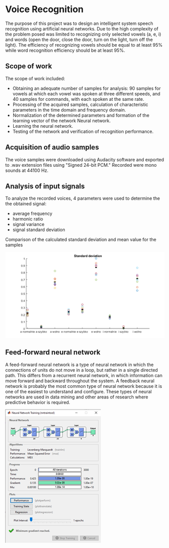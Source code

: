 # Voice Recognition

The purpose of this project was to design an intelligent system speech recognition using artificial neural networks. Due to the high complexity of the problem posed was limited to recognizing only selected vowels (a, e, i) and words (open the door, close the door, turn on the light, turn off the light). The efficiency of recognizing vowels should be equal to at least 95% while word recognition efficiency should be at least 95%.

## Scope of work

The scope of work included:
- Obtaining an adequate number of samples for analysis: 90 samples for vowels at which
each vowel was spoken at three different speeds, and 40 samples
for commands, with each spoken at the same rate.
- Processing of the acquired samples, calculation of characteristic parameters
in the time domain and frequency domain.
- Normalization of the determined parameters and formation of the learning vector of the network
Neural network.
- Learning the neural network.
- Testing of the network and verification of recognition performance.

## Acquisition of audio samples

The voice samples were downloaded using Audacity software and exported to .wav extension files using "Signed 24-bit PCM." Recorded were mono sounds at 44100 Hz.

## Analysis of input signals 

To analyze the recorded voices, 4 parameters were used to determine the the obtained signal:

- average frequency
- harmonic ratio
- signal variance
- signal standard deviation

Comparison of the calculated standard deviation and mean value for the samples

![alt text](https://github.com/gzych98/VoiceRecognition/blob/main/img01.png?raw=true)

## Feed-forward neural network

A feed-forward neural network is a type of neural network in which the connections of units do not move in a loop, but rather in a single directed path. This differs from a recurrent neural network, in which information can move forward and backward throughout the system. A feedback neural network is probably the most common type of neural network because it is one of the easiest to understand and configure. These types of neural networks are used in data mining and other areas of research where predictive behavior is required.

![alt text](https://github.com/gzych98/VoiceRecognition/blob/main/img02.png?raw=true)





